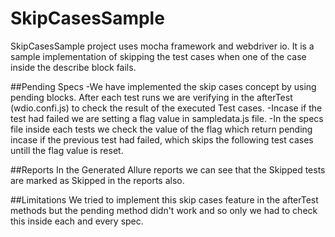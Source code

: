 # SkipCasesSample
SkipCasesSample project uses mocha framework and webdriver io. It is a sample implementation of skipping the test cases when one of the case inside the describe block fails.

##Pending Specs
-We have implemented the skip cases concept by using pending blocks. After each test runs we are verifying in the afterTest (wdio.confi.js) to check the result of the executed Test cases. 
-Incase if the test had failed we are setting a flag value in sampledata.js file. 
-In the specs file inside each tests we check the value of the flag which return pending incase if the previous test had failed, which skips the following test cases untill the flag value is reset.

##Reports
In the Generated Allure reports we can see that the Skipped tests are marked as Skipped in the reports also.

##Limitations
We tried to implement this skip cases feature in the afterTest methods but the pending method didn't work and so only we had to check this inside each and every spec. 

